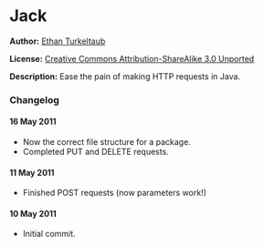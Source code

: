 # Jack

**Author:** [Ethan Turkeltaub](http://ethan.heroku.com)

**License:** [Creative Commons Attribution-ShareAlike 3.0 Unported](http://creativecommons.org/licenses/by-sa/3.0/)

**Description:** Ease the pain of making HTTP requests in Java.

### Changelog

#### 16 May 2011
*  Now the correct file structure for a package.
*  Completed PUT and DELETE requests.

#### 11 May 2011
*  Finished POST requests (now parameters work!)

#### 10 May 2011

*  Initial commit.